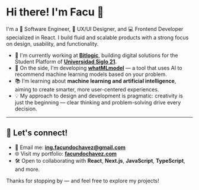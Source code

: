 # Hi there! I'm Facu 👋

I'm a 🧠 Software Engineer, 🎨 UX/UI Designer, and 💻 Frontend Developer specialized in React. I build fluid and scalable products with a strong focus on design, usability, and functionality.

- 🚀 I'm currently working at **[Bitlogic](https://www.bitlogic.io/)**, building digital solutions for the Student Platform of **[Universidad Siglo 21](https://21.edu.ar/).**
- 🧪 On the side, I'm developing **[whatMLmodel](https://whatmlmodel.vercel.app/)** — a tool that uses AI to recommend machine learning models based on your problem.
- 📚 I’m learning about **machine learning and artificial intelligence**, aiming to create smarter, more user-centered experiences.
- 💡 My approach to design and development is pragmatic: creativity is just the beginning — clear thinking and problem-solving drive every decision.

---

## 🤝 Let's connect!

- 📨 Email me: **ing.facundochavez@gmail.com**
- 🌐 Visit my portfolio: [**facundochavez.com**](https://www.facundochavez.com)
- 🛠️ Open to collaborating with **React**, **Next.js**, **JavaScript**, **TypeScript**, and more.

Thanks for stopping by — and feel free to explore my projects!
